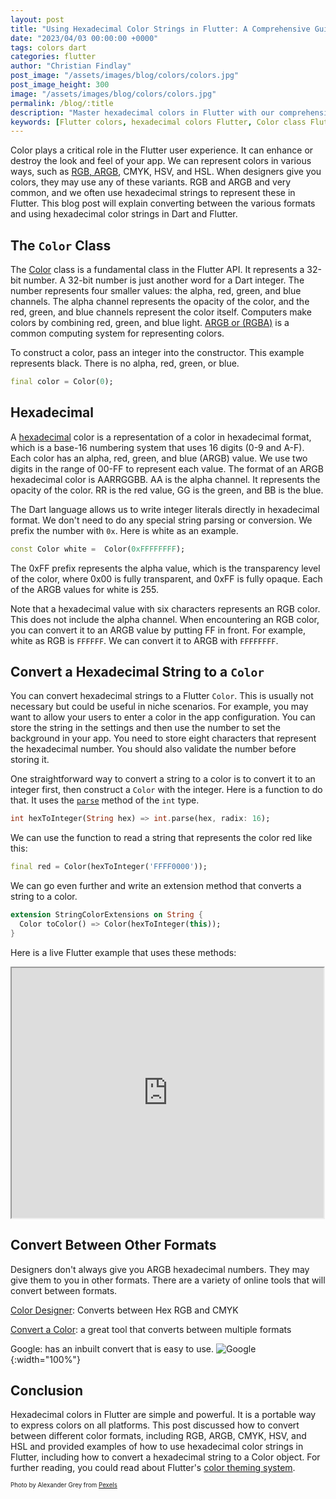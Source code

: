 ```yaml
---
layout: post
title: "Using Hexadecimal Color Strings in Flutter: A Comprehensive Guide"
date: "2023/04/03 00:00:00 +0000"
tags: colors dart
categories: flutter
author: "Christian Findlay"
post_image: "/assets/images/blog/colors/colors.jpg"
post_image_height: 300
image: "/assets/images/blog/colors/colors.jpg"
permalink: /blog/:title
description: "Master hexadecimal colors in Flutter with our comprehensive guide. Learn to convert, manipulate, and implement hex colors for stunning UI design. Boost your Flutter app development skills now!"
keywords: [Flutter colors, hexadecimal colors Flutter, Color class Flutter, ARGB colors, RGB to hexadecimal Flutter, color conversion Flutter, Flutter UI design, Dart color handling, Flutter theming, hexadecimal string to Color, Flutter color extensions, Flutter color parsing, CMYK to hex Flutter, HSV colors Flutter, Flutter color representation, Dart color manipulation, Flutter UI customization, color formats Flutter, Flutter color utilities, mobile app color design]
---
```


Color plays a critical role in the Flutter user experience. It can enhance or destroy the look and feel of your app. We can represent colors in various ways, such as [RGB, ARGB](https://en.wikipedia.org/wiki/RGBA_color_model), CMYK, HSV, and HSL. When designers give you colors, they may use any of these variants. RGB and ARGB and very common, and we often use hexadecimal strings to represent these in Flutter. This blog post will explain converting between the various formats and using hexadecimal color strings in Dart and Flutter.

## The `Color` Class
The [Color](https://api.flutter.dev/flutter/dart-ui/Color-class.html) class is a fundamental class in the Flutter API. It represents a 32-bit number. A 32-bit number is just another word for a Dart integer. The number represents four smaller values: the alpha, red, green, and blue channels. The alpha channel represents the opacity of the color, and the red, green, and blue channels represent the color itself. Computers make colors by combining red, green, and blue light. [ARGB or (RGBA)](https://en.wikipedia.org/wiki/RGBA_color_model) is a common computing system for representing colors. 

To construct a color, pass an integer into the constructor. This example represents black. There is no alpha, red, green, or blue.

```dart
final color = Color(0);
```

## Hexadecimal
A [hexadecimal](https://en.wikipedia.org/wiki/Hexadecimal) color is a  representation of a color in hexadecimal format, which is a base-16 numbering system that uses 16 digits (0-9 and A-F). Each color has an alpha, red, green, and blue (ARGB) value. We use two digits in the range of 00-FF to represent each value. The format of an ARGB hexadecimal color is AARRGGBB. AA is the alpha channel. It represents the opacity of the color. RR is the red value, GG is the green, and BB is the blue. 

The Dart language allows us to write integer literals directly in hexadecimal format. We don't need to do any special string parsing or conversion. We prefix the number with `0x`. Here is white as an example. 

```dart
const Color white =  Color(0xFFFFFFFF);
```

The 0xFF prefix represents the alpha value, which is the transparency level of the color, where 0x00 is fully transparent, and 0xFF is fully opaque. Each of the ARGB values for white is 255.

Note that a hexadecimal value with six characters represents an RGB color. This does not include the alpha channel. When encountering an RGB color, you can convert it to an ARGB value by putting FF in front. For example, white as RGB is `FFFFFF`. We can convert it to ARGB with `FFFFFFFF`.

## Convert a Hexadecimal String to a `Color`
You can convert hexadecimal strings to a Flutter `Color`. This is usually not necessary but could be useful in niche scenarios. For example, you may want to allow your users to enter a color in the app configuration. You can store the string in the settings and then use the number to set the background in your app. You need to store eight characters that represent the hexadecimal number. You should also validate the number before storing it.

One straightforward way to convert a string to a color is to convert it to an integer first, then construct a `Color` with the integer. Here is a function to do that. It uses the [`parse`](https://api.flutter.dev/flutter/dart-core/int/parse.html) method of the `int` type.

```dart
int hexToInteger(String hex) => int.parse(hex, radix: 16);
```

We can use the function to read a string that represents the color red like this:

```dart
final red = Color(hexToInteger('FFFF0000'));
```
We can go even further and write an extension method that converts a string to a color.

```dart
extension StringColorExtensions on String {
  Color toColor() => Color(hexToInteger(this));
}
```
Here is a live Flutter example that uses these methods:

<iframe style="width:99%;height:400px;" src="https://dartpad.dev/embed-flutter.html?id=ec6b9a94f16ca5db8555543b1c94b21a&split=70&mode=dart"></iframe>

## Convert Between Other Formats
Designers don't always give you ARGB hexadecimal numbers. They may give them to you in other formats. There are a variety of online tools that will convert between formats. 

[Color Designer](https://colordesigner.io/convert/cmyktohex): Converts between Hex RGB and CMYK

[Convert a Color](https://convertacolor.com/): a great tool that converts between multiple formats

Google: has an inbuilt convert that is easy to use.
![Google](/assets/images/blog/color/googleconverter.png){:width="100%"}

## Conclusion

Hexadecimal colors in Flutter are simple and powerful. It is a portable way to express colors on all platforms. This post discussed how to convert between different color formats, including RGB, ARGB, CMYK, HSV, and HSL and provided examples of how to use hexadecimal color strings in Flutter, including how to convert a hexadecimal string to a Color object. For further reading, you could read about Flutter's [color theming system](https://docs.flutter.dev/cookbook/design/themes).

<sub><sup>Photo by Alexander Grey from [Pexels](https://www.pexels.com/photo/assorted-color-bricks-1148496/)</sup></sub>